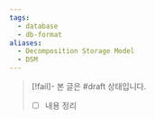 ```yaml
---
tags:
  - database
  - db-format
aliases:
  - Decomposition Storage Model
  - DSM
---
```

> [!fail]- 본 글은 #draft 상태입니다.
> - [ ] 내용 정리